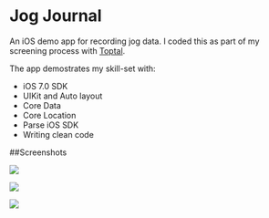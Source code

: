Jog Journal
==========

An iOS demo app for recording jog data. I coded this as part of my screening process with [Toptal](http://www.toptal.com/resume/jamie-mcdaniel).

The app demostrates my skill-set with:

* iOS 7.0 SDK
* UIKit and Auto layout
* Core Data
* Core Location
* Parse iOS SDK
* Writing clean code

##Screenshots

![](https://raw.github.com/jamiemcd/JogJournal/master/Screenshots/JogJournal01.png)

![](https://raw.github.com/jamiemcd/JogJournal/master/Screenshots/JogJournal02.png)

![](https://raw.github.com/jamiemcd/JogJournal/master/Screenshots/JogJournal03.png)